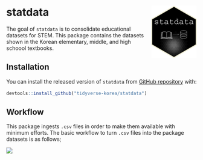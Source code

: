 
# statdata <img src='man/figures/logo.png' align="right" height="139" />

<!-- badges: start -->
<!-- badges: end -->

The goal of `statdata` is to consolidate educational datasets for STEM. 
This package contains the datasets shown in the Korean elementary, middle, and high schoool textbooks.

## Installation

You can install the released version of `statdata` from [GitHub repository](https://github.com/tidyverse-korea/statdata) with:

``` r
devtools::install_github("tidyverse-korea/statdata")
```

## Workflow

This package ingests `.csv` files in order to make them available with minimum efforts.
The basic workflow to turn `.csv` files into the package datasets is as follows;

![](man/figures/workflow.png)

